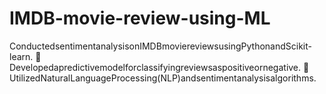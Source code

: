 # IMDB-movie-review-using-ML
ConductedsentimentanalysisonIMDBmoviereviewsusingPythonandScikit-learn.  Developedapredictivemodelforclassifyingreviewsaspositiveornegative.  UtilizedNaturalLanguageProcessing(NLP)andsentimentanalysisalgorithms.
